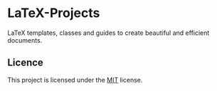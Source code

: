 # LaTeX-Projects
LaTeX templates, classes and guides to create beautiful and efficient documents.


## Licence

This project is licensed under the [MIT](https://opensource.org/licenses/MIT) license.
